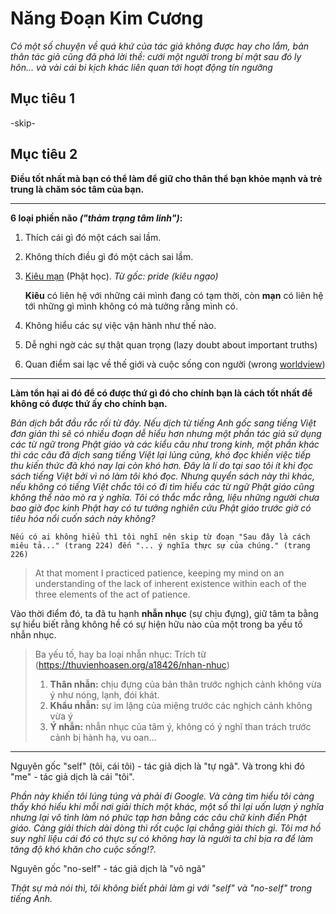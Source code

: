 # Năng Đoạn Kim Cương

*Có một số chuyện về quá khứ của tác giả không được hay cho lắm, bản thân tác giả cũng đã phá lời thề: cưới một người trong bí mật sau đó ly hôn... và vài cái bi kịch khác liên quan tới hoạt động tín ngưỡng*

## Mục tiêu 1
-skip-

## Mục tiêu 2

**Điều tốt nhất mà bạn có thể làm để giữ cho thân thể bạn khỏe mạnh và trẻ trung là chăm sóc tâm của bạn.**

---
**6 loại phiền não *("thảm trạng tâm linh")*:**

1. Thích cái gì đó một cách sai lầm.
2. Không thích điều gì đó một cách sai lầm.
3. [Kiêu mạn](https://thuvienhoasen.org/a7001/chuong-4-kieu-man-la-gi) (Phật học). *Từ gốc: pride (kiêu ngạo)* 
   
   **Kiêu** có liên hệ với những cái mình đang có tạm thời, còn **mạn** có liên hệ tới những gì mình không có mà tưởng rằng mình có.
4. Không hiểu các sự việc vận hành như thế nào.
5. Dễ nghi ngờ các sự thật quan trọng (lazy doubt about important truths)
6. Quan điểm sai lạc về thế giới và cuộc sống con người (wrong [worldview](http://definr.com/world%20view))
---
**Làm tổn hại ai đó để có được thứ gì đó cho chính bạn là cách tốt nhất để không có được thứ ấy cho chính bạn.**

*Bản dịch bắt đầu rắc rối từ đây. Nếu dịch từ tiếng Anh gốc sang tiếng Việt đơn giản thì sẽ có nhiều đoạn dễ hiểu hơn nhưng một phần tác giả sử dụng các từ ngữ trong Phật giáo và các kiểu câu như trong kinh, một phần khác thì các câu đã dịch sang tiếng Việt lại lủng củng, khó đọc khiến việc tiếp thu kiến thức đã khó nay lại còn khó hơn. Đây là lí do tại sao tôi ít khi đọc sách tiếng Việt bởi vì nó làm tôi khó đọc. Nhưng quyển sách này thì khác, nếu không có tiếng Việt chắc tôi có đi tìm hiểu các từ ngữ Phật giáo cũng không thể nào mò ra ý nghĩa. Tôi có thắc mắc rằng, liệu những người chưa bao giờ đọc kinh Phật hay có tư tưởng nghiên cứu Phật giáo trước giờ có tiêu hóa nổi cuốn sách này không?*

`Nếu có ai không hiểu thì tôi nghĩ nên skip từ đoạn "Sau đây là cách miêu tả..." (trang 224) đến "... ý nghĩa thực sự của chúng." (trang 226)`

> At that moment I practiced patience, keeping my mind on an understanding of the lack of inherent existence within each of the three elements of the act of patience.

Vào thời điểm đó, ta đã tu hạnh **nhẫn nhục** (sự chịu đựng), giữ tâm ta bằng sự hiểu biết rằng không hề có sự hiện hữu nào của một trong ba yếu tố nhẫn nhục.

> Ba yếu tố, hay ba loại nhẫn nhục: Trích từ (https://thuvienhoasen.org/a18426/nhan-nhuc)
> 1. **Thân nhẫn:** chịu đựng của bản thân trước nghịch cảnh không vừa ý như nóng, lạnh, đói khát.
> 2. **Khẩu nhẫn:** sự im lặng của miệng trước các nghịch cảnh không vừa ý
> 3. **Ý nhẫn:** nhẫn nhục của tâm ý, không có ý nghĩ than trách trước cảnh bị hành hạ, vu oan...
---

Nguyên gốc "self" (tôi, cái tôi) - tác giả dịch là "tự ngã". Và trong khi đó "me" - tác giả dịch là cái "tôi".

*Phần này khiến tôi lúng túng và phải đi Google. Và càng tìm hiểu tôi càng thấy khó hiểu khi mỗi nơi giải thích một khác, một số thì lại uốn lượn ý nghĩa nhưng lại vô tình làm nó phức tạp hơn bằng các câu chữ kinh điển Phật giáo. Càng giải thích dài dòng thì rốt cuộc lại chẳng giải thích gì. Tôi mơ hồ suy nghĩ liệu cái đó có thực sự có không hay là người ta chỉ bịa ra để làm tăng độ khó khăn cho cuộc sống!?.*

Nguyên gốc "no-self" - tác giả dịch là "vô ngã"

*Thật sự mà nói thì, tôi không biết phải làm gì với "self" và "no-self" trong tiếng Anh.*
